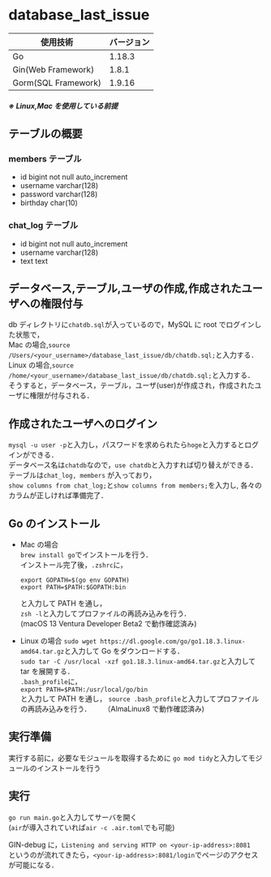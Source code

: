 # database_last_issue

| 使用技術            | バージョン |
| ------------------- | ---------- |
| Go                  | 1.18.3     |
| Gin(Web Framework)  | 1.8.1      |
| Gorm(SQL Framework) | 1.9.16     |

##### ※ Linux,Mac を使用している前提

## テーブルの概要

### members テーブル

- id bigint not null auto_increment
- username varchar(128)
- password varchar(128)
- birthday char(10)

### chat_log テーブル

- id bigint not null auto_increment
- username varchar(128)
- text text

## データベース,テーブル,ユーザの作成,作成されたユーザへの権限付与

db ディレクトリに`chatdb.sql`が入っているので，MySQL に root でログインした状態で，  
Mac の場合,`source /Users/<your_username>/database_last_issue/db/chatdb.sql;`と入力する．  
Linux の場合,`source /home/<your_username>/database_last_issue/db/chatdb.sql;`と入力する．  
そうすると，データベース，テーブル，ユーザ(user)が作成され，作成されたユーザに権限が付与される．

## 作成されたユーザへのログイン

`mysql -u user -p`と入力し，パスワードを求められたら`hoge`と入力するとログインができる．  
データベース名は`chatdb`なので，`use chatdb`と入力すれば切り替えができる．テーブルは`chat_log, members` が入っており，  
`show columns from chat_log;`と`show columns from members;`を入力し, 各々のカラムが正しければ準備完了．

## Go のインストール

- Mac の場合  
  `brew install go`でインストールを行う．  
  インストール完了後，`.zshrc`に，

  ```
  export GOPATH=$(go env GOPATH)
  export PATH=$PATH:$GOPATH:bin
  ```

  と入力して PATH を通し，  
  `zsh -l`と入力してプロファイルの再読み込みを行う．  
  (macOS 13 Ventura Developer Beta2 で動作確認済み)

- Linux の場合
  `sudo wget https://dl.google.com/go/go1.18.3.linux-amd64.tar.gz`と入力して Go をダウンロードする．  
  `sudo tar -C /usr/local -xzf go1.18.3.linux-amd64.tar.gz`と入力して tar を展開する．  
  `.bash_profile`に，  
  `export PATH=$PATH:/usr/local/go/bin`  
  と入力して PATH を通し，
  `source .bash_profile`と入力してプロファイルの再読み込みを行う．　　
  （AlmaLinux8 で動作確認済み)

## 実行準備

実行する前に，必要なモジュールを取得するために
`go mod tidy`と入力してモジュールのインストールを行う

## 実行

`go run main.go`と入力してサーバを開く  
(`air`が導入されていれば`air -c .air.toml`でも可能)

GIN-debug に，`Listening and serving HTTP on <your-ip-address>:8081`  
というのが流れてきたら，`<your-ip-address>:8081/login`でページのアクセスが可能になる．
